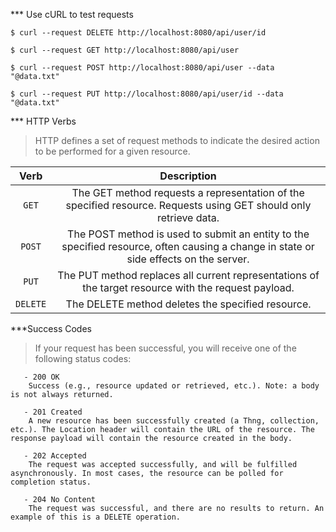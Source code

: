 *** Use cURL to test requests

```
$ curl --request DELETE http://localhost:8080/api/user/id

$ curl --request GET http://localhost:8080/api/user 

$ curl --request POST http://localhost:8080/api/user --data "@data.txt" 

$ curl --request PUT http://localhost:8080/api/user/id --data "@data.txt" 
```

*** HTTP Verbs

> HTTP defines a set of request methods to indicate the desired action to be performed for a given resource.

| Verb | Description
| :---: |:---:|
| ```GET``` | The GET method requests a representation of the specified resource. Requests using GET should only retrieve data. |
| ```POST``` |  The POST method is used to submit an entity to the specified resource, often causing a change in state or side effects on the server. | 
| ```PUT``` | The PUT method replaces all current representations of the target resource with the request payload. |
| ```DELETE``` | The DELETE method deletes the specified resource. |

***Success Codes

> If your request has been successful, you will receive one of the following status codes:

```
   - 200 OK
    Success (e.g., resource updated or retrieved, etc.). Note: a body is not always returned.

   - 201 Created
    A new resource has been successfully created (a Thng, collection, etc.). The Location header will contain the URL of the resource. The response payload will contain the resource created in the body.

   - 202 Accepted
    The request was accepted successfully, and will be fulfilled asynchronously. In most cases, the resource can be polled for completion status.

   - 204 No Content
    The request was successful, and there are no results to return. An example of this is a DELETE operation.
```